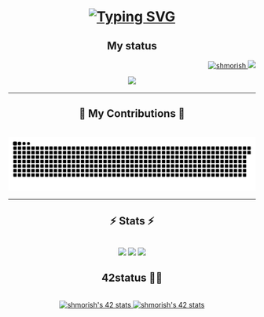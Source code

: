 <h1 align="center">
    <a href="https://git.io/typing-svg">
        <img src="https://readme-typing-svg.demolab.com?font=Inter&weight=500&size=35&duration=2000&pause=700&center=true&vCenter=true&random=false&width=800&height=60&lines=Hi%2C+There!+%F0%9F%91%8B+I'm+shmorish!;A+Student+%F0%9F%A7%91%E2%80%8D%F0%9F%8E%93+%26%26+Developer+from+Japan+%F0%9F%87%AF%F0%9F%87%B5" alt="Typing SVG" />
    </a>
</h1>
<h2 align="center">My status</h2>
<p align="right">
    <a href="https://github.com/shmorish">
        <img height="20" src="https://komarev.com/ghpvc/?username=shmorish" alt="shmorish">
    </a>
    <a href="https://github.com/shmorish">
        <img height="20" src="https://img.shields.io/github/followers/shmorish?label=follow&logo=github&style=flat">
    </a>
    </p>
    <p align="center">
        <img src="https://github-profile-trophy.vercel.app/?username=shmorish&rank=-C,-B" width="800px">
    </p>
<hr/>

<h2 align="center">🐍 My Contributions 🐍</h2>
<br>
<div align="center">
    <img alt="snake eating my contributions" src="https://raw.githubusercontent.com/shmorish/shmorish/output/github-contribution-grid-snake.svg" />
</div>
<hr/>

<h2 align="center">⚡ Stats ⚡</h2>
<br>
<div align="center">
    <img src="http://github-profile-summary-cards.vercel.app/api/cards/profile-details?username=shmorish&theme=nord_bright" width="800px">
    <img src="http://github-profile-summary-cards.vercel.app/api/cards/most-commit-language?username=shmorish&theme=nord_bright" width="400px">
    <img src="http://github-profile-summary-cards.vercel.app/api/cards/productive-time?username=shmorish&theme=nord_bright&utcOffset=9" width="400px">
</div>
<h2 align="center">42status 👨‍💻</h2>
<br>
<div align="center">
    <a href="https://github.com/shmorish/42">
        <a href="https://github.com/shmorish/42">
            <img src="https://badge42.coday.fr/api/v2/clqkujml0115701p43p74bg3j/stats?cursusId=9&coalitionId=61" alt="shmorish's 42 stats" width="400px"/>
        </a>
    </a>
    <a href="https://github.com/shmorish/42">
        <a href="https://github.com/shmorish/42">
            <img src="https://badge42.coday.fr/api/v2/clqkujml0115701p43p74bg3j/stats?cursusId=21&coalitionId=310" alt="shmorish's 42 stats" width="400px"/>
        </a>
    </a>
</div>
